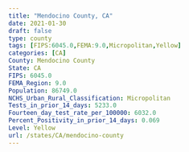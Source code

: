 ```yaml
---
title: "Mendocino County, CA"
date: 2021-01-30
draft: false
type: county
tags: [FIPS:6045.0,FEMA:9.0,Micropolitan,Yellow]
categories: [CA]
County: Mendocino County
State: CA
FIPS: 6045.0
FEMA_Region: 9.0
Population: 86749.0
NCHS_Urban_Rural_Classification: Micropolitan
Tests_in_prior_14_days: 5233.0
Fourteen_day_test_rate_per_100000: 6032.0
Percent_Positivity_in_prior_14_days: 0.069
Level: Yellow
url: /states/CA/mendocino-county
---
```



